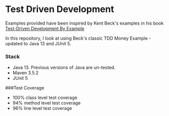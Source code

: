 # Test Driven Development

Examples provided have been inspired by Kent Beck's examples in his book [Test-Driven Development By Example](https://amzn.to/2DTP58p)

In this repository, I look at using Beck's classic TDD Money Example - updated to Java 13 and JUnit 5. 

### Stack
* Java 13. Previous versions of Java are un-tested.
* Maven 3.5.2
* JUnit 5

###Test Coverage
* 100% class level test coverage
* 94% method level test coverage
* 96% line level test coverage
